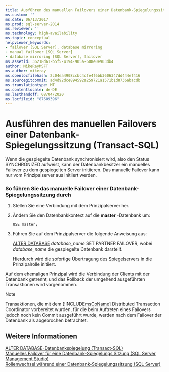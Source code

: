 ```yaml
---
title: Ausführen des manuellen Failovers einer Datenbank-Spiegelungssitzung (Transact-SQL) | Microsoft-Dokumentation
ms.custom: ''
ms.date: 06/13/2017
ms.prod: sql-server-2014
ms.reviewer: ''
ms.technology: high-availability
ms.topic: conceptual
helpviewer_keywords:
- failover [SQL Server], database mirroring
- manual failover [SQL Server]
- database mirroring [SQL Server], failover
ms.assetid: 36218d61-b5f5-4194-905a-608e0e903db4
author: MikeRayMSFT
ms.author: mikeray
ms.openlocfilehash: 2c04ea4908ccbc4cfe4f6bb3606347dd444ef416
ms.sourcegitcommit: ad4d92dce894592a259721a1571b1d8736abacdb
ms.translationtype: MT
ms.contentlocale: de-DE
ms.lasthandoff: 08/04/2020
ms.locfileid: "87609396"
---
```

# <a name="manually-fail-over-a-database-mirroring-session-transact-sql"></a>Ausführen des manuellen Failovers einer Datenbank-Spiegelungssitzung (Transact-SQL)
  Wenn die gespiegelte Datenbank synchronisiert wird, also den Status SYNCHRONIZED aufweist, kann der Datenbankbesitzer ein manuelles Failover zu dem gespiegelten Server initiieren. Das manuelle Failover kann nur vom Prinzipalserver aus initiiert werden.  
  
### <a name="to-manually-fail-over-a-database-mirroring-session"></a>So führen Sie das manuelle Failover einer Datenbank-Spiegelungssitzung durch  
  
1.  Stellen Sie eine Verbindung mit dem Prinzipalserver her.  
  
2.  Ändern Sie den Datenbankkontext auf die **master** -Datenbank um:  
  
     `USE master;`  
  
3.  Führen Sie auf dem Prinzipalserver die folgende Anweisung aus:  
  
     [ALTER DATABASE](/sql/t-sql/statements/alter-database-transact-sql-database-mirroring) *database_name* SET PARTNER FAILOVER, wobei *database_name* die gespiegelte Datenbank darstellt.  
  
     Hierdurch wird die sofortige Übertragung des Spiegelservers in die Prinzipalrolle initiiert.  
  
 Auf dem ehemaligen Prinzipal wird die Verbindung der Clients mit der Datenbank getrennt, und das Rollback der umgehend ausgeführten Transaktionen wird vorgenommen.  
  
> [!NOTE]  
>  Transaktionen, die mit dem [!INCLUDE[msCoName](../../includes/msconame-md.md)] Distributed Transaction Coordinator vorbereitet wurden, für die beim Auftreten eines Failovers jedoch noch kein Commit ausgeführt wurde, werden nach dem Failover der Datenbank als abgebrochen betrachtet.  
  
## <a name="see-also"></a>Weitere Informationen  
 [ALTER DATABASE-Datenbankspiegelung &#40;Transact-SQL&#41;](/sql/t-sql/statements/alter-database-transact-sql-database-mirroring)   
 [Manuelles Failover für eine Datenbank-Spiegelungs Sitzung &#40;SQL Server Management Studio&#41;](manually-fail-over-a-database-mirroring-session-sql-server-management-studio.md)   
 [Rollenwechsel während einer Datenbank-Spiegelungssitzung &#40;SQL Server&#41;](role-switching-during-a-database-mirroring-session-sql-server.md)  
  
  
